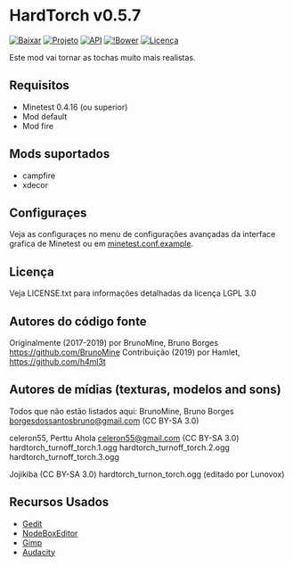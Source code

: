 HardTorch v0.5.7
================

[![Baixar](https://img.shields.io/github/tag/BrunoMine/hardtorch.svg?style=flat-square&label=release)](https://github.com/BrunoMine/hardtorch/archive/master.zip)
[![Projeto](https://img.shields.io/badge/Git-Projeto-green.svg)](https://github.com/BrunoMine/hardtorch)
[![API](https://img.shields.io/badge/API-Projeto-green.svg)](https://github.com/BrunoMine/hardtorch/blob/master/doc/API-pt_br.md)
[![!Bower](https://img.shields.io/badge/Bower-Projeto-green.svg)](https://minetest-bower.herokuapp.com/mods/hardtorch)
[![Licença](https://img.shields.io/badge/Licença-LGPL_v3.0-blue.svg)](https://github.com/BrunoMine/hardtorch/blob/master/doc/LICENSE.txt)

Este mod vai tornar as tochas muito mais realistas.

## Requisitos
* Minetest 0.4.16 (ou superior)
* Mod default
* Mod fire

## Mods suportados
* campfire
* xdecor

## Configuraçes
Veja as configuraçes no menu de configurações avançadas da interface grafica de Minetest ou em [minetest.conf.example](https://github.com/BrunoMine/hardtorch/blob/master/minetest.conf.example).

## Licença
Veja LICENSE.txt para informações detalhadas da licença LGPL 3.0

Autores do código fonte
-----------------------
Originalmente (2017-2019) por BrunoMine, Bruno Borges <https://github.com/BrunoMine>
Contribuição (2019) por Hamlet, <https://github.com/h4ml3t>

Autores de mídias (texturas, modelos and sons)
----------------------------------------------
Todos que não estão listados aqui:
BrunoMine, Bruno Borges <borgesdossantosbruno@gmail.com> (CC BY-SA 3.0)

celeron55, Perttu Ahola <celeron55@gmail.com> (CC BY-SA 3.0)
	hardtorch_turnoff_torch.1.ogg
	hardtorch_turnoff_torch.2.ogg
	hardtorch_turnoff_torch.3.ogg

Jojikiba (CC BY-SA 3.0)
	hardtorch_turnon_torch.ogg (editado por Lunovox)

## Recursos Usados
* [Gedit](https://wiki.gnome.org/Apps/Gedit)
* [NodeBoxEditor](https://rubenwardy.com/NodeBoxEditor/)
* [Gimp](https://www.gimp.org/)
* [Audacity](https://www.audacityteam.org/)
